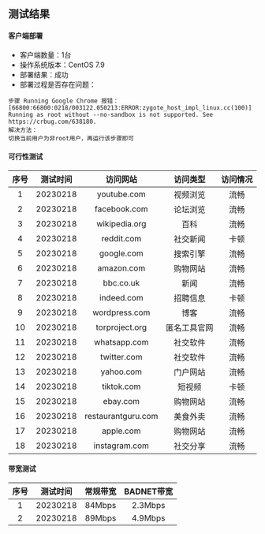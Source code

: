 ## 测试结果
#### 客户端部署
- 客户端数量：1台
- 操作系统版本：CentOS 7.9
- 部署结果：成功
- 部署过程是否存在问题：
  
```
步骤 Running Google Chrome 报错：
[66800:66800:0218/003122.050213:ERROR:zygote_host_impl_linux.cc(100)] Running as root without --no-sandbox is not supported. See https://crbug.com/638180.
解决方法：
切换当前用户为非root用户，再运行该步骤即可
```
#### 可行性测试
序号   | 测试时间 | 访问网站 | 访问类型 | 访问情况
:---: | :----: | :----: | :----: | :----:
1 | 20230218 | youtube.com | 视频浏览 | 流畅
2 | 20230218 | facebook.com | 论坛浏览 | 流畅
3 | 20230218 | wikipedia.org | 百科 | 流畅
4 | 20230218 | reddit.com | 社交新闻 | 卡顿
5 | 20230218 | google.com | 搜索引擎 | 流畅
6 | 20230218 | amazon.com | 购物网站 | 流畅
7 | 20230218 | bbc.co.uk | 新闻 | 流畅
8 | 20230218 | indeed.com | 招聘信息 | 卡顿
9 | 20230218 |  wordpress.com | 博客 | 流畅
10 | 20230218 | torproject.org  | 匿名工具官网 | 流畅
11 | 20230218 | whatsapp.com  | 社交软件 | 流畅
12 | 20230218 | twitter.com | 社交软件 | 流畅
13 | 20230218 | yahoo.com | 门户网站 | 流畅
14 | 20230218 | tiktok.com | 短视频 | 卡顿
15 | 20230218 | ebay.com | 购物网站 | 流畅
16 | 20230218 | restaurantguru.com| 美食外卖 | 流畅
17 | 20230218 | apple.com | 购物网站 | 流畅
18 | 20230218 | instagram.com | 社交分享 | 流畅

#### 带宽测试
| 序号 | 测试时间 | 常规带宽 | BADNET带宽 |  
| :---:| :----: | :----: | :----: |
| 1 | 20230218 | 84Mbps | 2.3Mbps |
| 2 | 20230218 | 89Mbps | 4.9Mbps |
